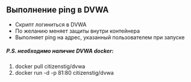 ## Выполнение ping в DVWA
- Скрипт логиниться в DVWA
- По желанию меняет защиты внутри контейнера
- Выполняет ping на адрес, указанный пользователем при запуске 

##### P.S. необходимо наличие DVWA docker:
1. docker pull citizenstig/dvwa
2. docker run -d -p 81:80 citizenstig/dvwa
